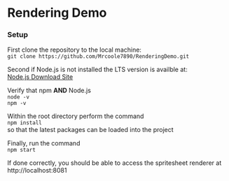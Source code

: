 # Rendering Demo

### Setup

First clone the repository to the local machine:  
` git clone https://github.com/Mrcoole7890/RenderingDemo.git `

Second if Node.js is not installed the LTS version is availble at:  
[Node.js Download Site](https://nodejs.org/en/)

Verify that npm **AND** Node.js  
` node -v `  
` npm -v `  

Within the root directory perform the command  
` npm install `  
so that the latest packages can be loaded into the project

Finally, run the command  
` npm start `

If done correctly, you should be able to access the spritesheet renderer at  
http://localhost:8081
